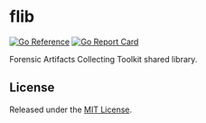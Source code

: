 # flib
[![Go Reference](https://pkg.go.dev/badge/github.com/hiforensics/flib.svg)](https://pkg.go.dev/github.com/hiforensics/flib)
[![Go Report Card](https://goreportcard.com/badge/github.com/hiforensics/flib?style=flat-square)](https://goreportcard.com/report/github.com/hiforensics/flib)

Forensic Artifacts Collecting Toolkit shared library.

## License
Released under the [MIT License](LICENSE.md).